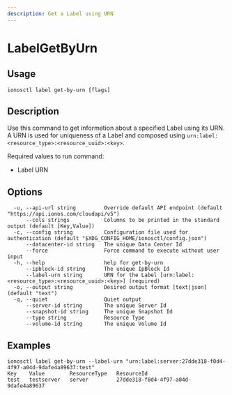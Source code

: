 ```yaml
---
description: Get a Label using URN
---
```


# LabelGetByUrn

## Usage

```text
ionosctl label get-by-urn [flags]
```

## Description

Use this command to get information about a specified Label using its URN. A URN is used for uniqueness of a Label and composed using `urn:label:<resource_type>:<resource_uuid>:<key>`.

Required values to run command:

* Label URN

## Options

```text
  -u, --api-url string         Override default API endpoint (default "https://api.ionos.com/cloudapi/v5")
      --cols strings           Columns to be printed in the standard output (default [Key,Value])
  -c, --config string          Configuration file used for authentication (default "$XDG_CONFIG_HOME/ionosctl/config.json")
      --datacenter-id string   The unique Data Center Id
      --force                  Force command to execute without user input
  -h, --help                   help for get-by-urn
      --ipblock-id string      The unique IpBlock Id
      --label-urn string       URN for the Label [urn:label:<resource_type>:<resource_uuid>:<key>] (required)
  -o, --output string          Desired output format [text|json] (default "text")
  -q, --quiet                  Quiet output
      --server-id string       The unique Server Id
      --snapshot-id string     The unique Snapshot Id
      --type string            Resource Type
      --volume-id string       The unique Volume Id
```

## Examples

```text
ionosctl label get-by-urn --label-urn "urn:label:server:27dde318-f0d4-4f97-a04d-9dafe4a89637:test"
Key    Value        ResourceType   ResourceId
test   testserver   server         27dde318-f0d4-4f97-a04d-9dafe4a89637
```


